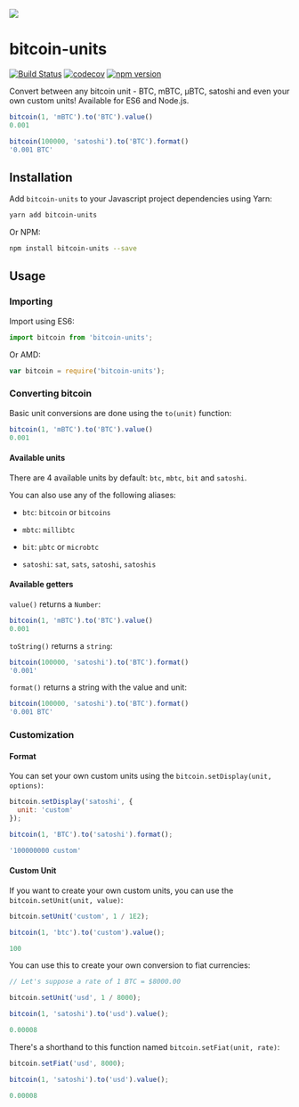 ![](https://ruigomes.me/bitcoin-units.png?v=2)

# bitcoin-units
[![Build Status](https://img.shields.io/travis/ruigomeseu/bitcoin-units.svg)](https://travis-ci.org/ruigomeseu/bitcoin-units) [![codecov](https://img.shields.io/codecov/c/github/ruigomeseu/bitcoin-units.svg)](https://codecov.io/gh/ruigomeseu/bitcoin-units) [![npm version](https://badge.fury.io/js/bitcoin-units.svg)](https://badge.fury.io/js/bitcoin-units)

Convert between any bitcoin unit - BTC, mBTC, μBTC, satoshi and even your own custom units! Available for ES6 and Node.js.

```js
bitcoin(1, 'mBTC').to('BTC').value()
0.001

bitcoin(100000, 'satoshi').to('BTC').format()
'0.001 BTC'
```

## Installation
Add `bitcoin-units` to your Javascript project dependencies using Yarn:
```bash
yarn add bitcoin-units
```
Or NPM:
```bash
npm install bitcoin-units --save
```

## Usage

### Importing
Import using ES6:

```js
import bitcoin from 'bitcoin-units';
```

Or AMD:

```js
var bitcoin = require('bitcoin-units');
```

### Converting bitcoin

Basic unit conversions are done using the `to(unit)` function:
```js
bitcoin(1, 'mBTC').to('BTC').value()
0.001
```

#### Available units

There are 4 available units by default:
`btc`, `mbtc`, `bit` and `satoshi`.

You can also use any of the following aliases:

- `btc`: `bitcoin` or `bitcoins`

- `mbtc`: `millibtc`

- `bit`: `μbtc` or `microbtc`

- `satoshi`: `sat`, `sats`, `satoshi`, `satoshis`



#### Available getters

`value()` returns a `Number`:
```js
bitcoin(1, 'mBTC').to('BTC').value()
0.001
```

`toString()` returns a `string`:
```js
bitcoin(100000, 'satoshi').to('BTC').format()
'0.001'
```

`format()` returns a string with the value and unit:
```js
bitcoin(100000, 'satoshi').to('BTC').format()
'0.001 BTC'
```

### Customization

#### Format
You can set your own custom units using the `bitcoin.setDisplay(unit, options)`:

```js
bitcoin.setDisplay('satoshi', {
  unit: 'custom'
});

bitcoin(1, 'BTC').to('satoshi').format();

'100000000 custom'
```

#### Custom Unit
If you want to create your own custom units, you can use the `bitcoin.setUnit(unit, value)`:
```js
bitcoin.setUnit('custom', 1 / 1E2);

bitcoin(1, 'btc').to('custom').value();

100
```

You can use this to create your own conversion to fiat currencies:

```js
// Let's suppose a rate of 1 BTC = $8000.00

bitcoin.setUnit('usd', 1 / 8000);

bitcoin(1, 'satoshi').to('usd').value();

0.00008
```

There's a shorthand to this function named `bitcoin.setFiat(unit, rate)`:
```js
bitcoin.setFiat('usd', 8000);

bitcoin(1, 'satoshi').to('usd').value();

0.00008
```
